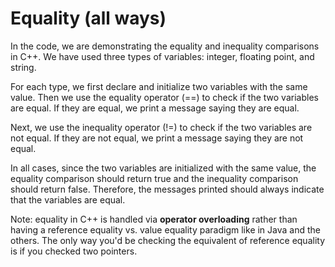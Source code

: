 # Equality (all ways)

In the code, we are demonstrating the equality and inequality comparisons in C++. We have used three types of variables: integer, floating point, and string. 

For each type, we first declare and initialize two variables with the same value. Then we use the equality operator (==) to check if the two variables are equal. If they are equal, we print a message saying they are equal. 

Next, we use the inequality operator (!=) to check if the two variables are not equal. If they are not equal, we print a message saying they are not equal. 

In all cases, since the two variables are initialized with the same value, the equality comparison should return true and the inequality comparison should return false. Therefore, the messages printed should always indicate that the variables are equal.

Note: equality in C++ is handled via __operator overloading__ rather than having a reference equality vs. value equality paradigm like in Java and the others. The only way you'd be checking the equivalent of reference equality is if you checked two pointers.
